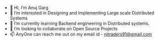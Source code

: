 - 👋 Hi, I’m Anuj Garg
- 👀 I’m interested in Designing and Implementing Large scale Distributed Systems
- 🌱 I’m currently learning Backend engineering in Distributed systems.
- 💞️ I’m looking to collaborate on Open Source Projects
- 📫 AnyOne can reach me out on my email id - njtraders91@gmail.com

